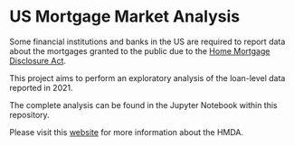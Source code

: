 # US Mortgage Market Analysis
Some financial institutions and banks in the US are required to report data about the mortgages granted to the public due to the [Home Mortgage Disclosure Act](https://en.wikipedia.org/wiki/Home_Mortgage_Disclosure_Act).

This project aims to perform an exploratory analysis of the loan-level data reported in 2021. 

The complete analysis can be found in the Jupyter Notebook within this repository.

Please visit this [website](https://www.consumerfinance.gov/data-research/hmda/) for more information about the HMDA.

